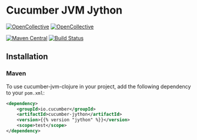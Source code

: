 # Cucumber JVM Jython

[![OpenCollective](https://opencollective.com/cucumber/backers/badge.svg)](https://opencollective.com/cucumber) 
[![OpenCollective](https://opencollective.com/cucumber/sponsors/badge.svg)](https://opencollective.com/cucumber)

[![Maven Central](https://maven-badges.herokuapp.com/maven-central/io.cucumber/cucumber-jvm-jython/badge.svg)](https://maven-badges.herokuapp.com/maven-central/io.cucumber/cucumber-jvm-jython)
[![Build Status](https://secure.travis-ci.org/cucumber/cucumber-jvm-jython.svg)](http://travis-ci.org/cucumber/cucumber-jvm-jython)

## Installation

### Maven
To use cucumber-jvm-clojure in your project, add the following dependency to your `pom.xml`:
```xml
<dependency>
    <groupId>io.cucumber</groupId>
    <artifactId>cucumber-jython</artifactId>
    <version>{{% version "jython" %}}</version>
    <scope>test</scope>
</dependency>
```
